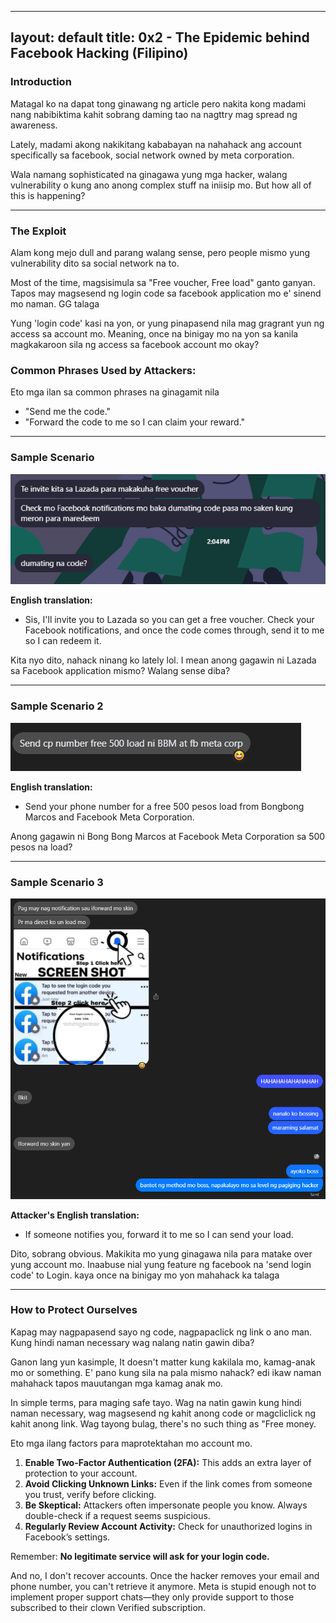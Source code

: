 
---
layout: default
title: 0x2 - The Epidemic behind Facebook Hacking (Filipino)
---
### Introduction
Matagal ko na dapat tong ginawang ng article pero nakita kong madami nang nabibiktima kahit sobrang daming tao na nagttry mag spread ng awareness.

Lately, madami akong nakikitang kababayan na nahahack ang account specifically sa facebook, social network owned by meta corporation.


Wala namang sophisticated na ginagawa yung mga hacker, walang vulnerability o kung ano anong complex stuff na iniisip mo. But how all of this is happening?

---

### The Exploit
Alam kong mejo dull and parang walang sense, pero people mismo yung vulnerability dito sa social network na to.

Most of the time, magsisimula sa "Free voucher, Free load" ganto ganyan. Tapos may magsesend ng login code sa facebook application mo e' sinend mo naman. GG talaga

Yung 'login code' kasi na yon, or yung pinapasend nila mag gragrant yun ng access sa account mo. Meaning, once na binigay mo na yon sa kanila magkakaroon sila ng access sa facebook account mo okay?

### Common Phrases Used by Attackers:
Eto mga ilan sa common phrases na ginagamit nila
- "Send me the code."
- "Forward the code to me so I can claim your reward."

---

### Sample Scenario

![Scenario example in Tagalog](/assets/images/image1.png)

**English translation:**

- Sis, I'll invite you to Lazada so you can get a free voucher. Check your Facebook notifications, and once the code comes through, send it to me so I can redeem it.

Kita nyo dito, nahack ninang ko lately lol. I mean anong gagawin ni Lazada sa Facebook application mismo? Walang sense diba?

---

### Sample Scenario 2

![Scenario example in Tagalog](/assets/images/image2.png)

**English translation:**

- Send your phone number for a free 500 pesos load from Bongbong Marcos and Facebook Meta Corporation.

Anong gagawin ni Bong Bong Marcos at Facebook Meta Corporation sa 500 pesos na load?

---

### Sample Scenario 3

![Scenario example in Tagalog](/assets/images/image3.png)

**Attacker's English translation:**

- If someone notifies you, forward it to me so I can send your load.

Dito, sobrang obvious. Makikita mo yung ginagawa nila para matake over yung account mo. Inaabuse nial yung feature ng facebook na 'send login code' to Login. kaya once na binigay mo yon mahahack ka talaga

---

### How to Protect Ourselves
Kapag may nagpapasend sayo ng code, nagpapaclick ng link o ano man. Kung hindi naman necessary wag nalang natin gawin diba?

Ganon lang yun kasimple, It doesn't matter kung kakilala mo, kamag-anak mo or something. E' pano kung sila na pala mismo nahack? edi ikaw naman mahahack tapos mauutangan mga kamag anak mo.

In simple terms, para maging safe tayo. Wag na natin gawin kung hindi naman necessary, wag magsesend ng kahit anong code or magcliclick ng kahit anong link. Wag tayong bulag, there's no such thing as "Free money.

Eto mga ilang factors para maprotektahan mo account mo.
1. **Enable Two-Factor Authentication (2FA):** This adds an extra layer of protection to your account.
2. **Avoid Clicking Unknown Links:** Even if the link comes from someone you trust, verify before clicking.
3. **Be Skeptical:** Attackers often impersonate people you know. Always double-check if a request seems suspicious.
4. **Regularly Review Account Activity:** Check for unauthorized logins in Facebook’s settings.

Remember: **No legitimate service will ask for your login code.**

And no, I don't recover accounts. Once the hacker removes your email and phone number, you can't retrieve it anymore. Meta is stupid enough not to implement proper support chats—they only provide support to those subscribed to their clown Verified subscription.
